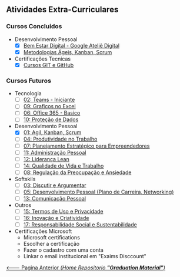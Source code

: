 ## Atividades Extra-Curriculares

### Cursos Concluidos

- Desenvolvimento Pessoal
  - [X] [Bem Estar Digital - Google Ateliê Digital](G.A%20-%20Bem%20Estar%20Digital.md)
  - [X] [Metodologias Ágeis, Kanban, Scrum](Metodologias%20Ageis)
- Certificações Tecnicas
  - [X] [Cursos GIT e GitHub](Git)

### Cursos Futuros

- Tecnologia
    - [ ] [02: Teams - Iniciante](https://www.ev.org.br/cursos/microsoft-office-365-conhecendo-o-teams)
    - [ ] [09: Graficos no Excel](https://ead.sestsenat.org.br/cursos/formulas-e-graficos-no-excel-2/)
    - [ ] [06: Office 365 - Basico](https://www.ev.org.br/trilhas-de-conhecimento/office-365)
    - [ ] [10: Proteção de Dados](https://educacao-executiva.fgv.br/cursos/online/curta-media-duracao-online/protecao-de-dados)

- Desenvolvimento Pessoal
    - [X] [01: Agil, Kanban, Scrum](https://www.udemy.com/course/curso-express-agilidade/)
    - [ ] [04: Produtividade no Trabalho](https://learndigital.withgoogle.com/ateliedigital/course/increase-productivity)
    - [ ] [07: Planejamento Estratégico para Empreendedores](https://endeavor.org.br/estrategia-e-gestao/curso-planejamento-estrategico-para-empreendedores/)
    - [ ] [11: Administração Pessoal](https://www.ev.org.br/cursos/organizacao-pessoal)
    - [ ] [12: Liderança Lean](https://www.ev.org.br/cursos/introducao-a-lideranca-lean)
    - [ ] [14: Qualidade de Vida e Trabalho](https://www.ev.org.br/cursos/qualidade-de-vida-e-trabalho)
    - [ ] [08: Regulação da Preocupação e Ansiedade](https://www.ev.org.br/cursos/regulacao-da-preocupacao-e-da-ansiedade)

- Softskils
    - [ ] [03: Discutir e Argumentar](https://www.coursera.org/learn/understanding-arguments?utm_source=blog&utm_campaign=rc_blogpost)
    - [ ] [05: Desenvolvimento Pessoal (Plano de Carreira, Networking)](https://www.ev.org.br/cursos/desenvolvimento-profissional)
    - [ ] [13: Comunicação Pessoal](https://www.ev.org.br/cursos/introducao-a-comunicacao-empresarial)

- Outros
    - [ ] [15: Termos de Uso e Privacidade](https://educacao-executiva.fgv.br/cursos/online/curta-media-duracao-online/termos-de-uso-e-politicas-de-privacidade)
    - [ ] [16: Inovação e Criatividade](https://ead.sestsenat.org.br/cursos/inovacao-e-criatividade/)
    - [ ] [17: Responsabilidade Social e Sustentabilidade](https://www.ev.org.br/cursos/responsabilidade-social-e-sustentabilidade)

- Certificações Microsoft
    - Microsoft certifications
    - Escolher a certificação
    - Fazer o cadastro com uma conta
    - Linkar o email institucional em "Exaims Disccount"

[<--- Pagina Anterior *(Home Repositorio **"Graduation Material"**)*](../README.md)
